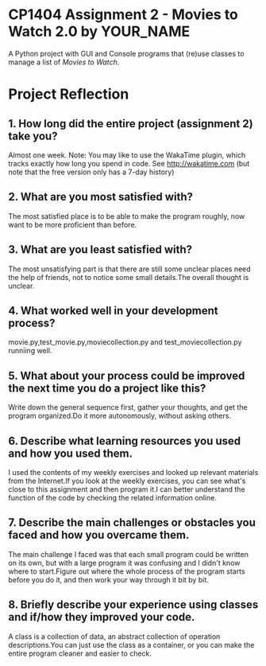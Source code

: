 # CP1404 Assignment 2 - Movies to Watch 2.0 by YOUR_NAME

A Python project with GUI and Console programs that (re)use classes to manage a list of *Movies to Watch*.


# Project Reflection

## 1. How long did the entire project (assignment 2) take you?
Almost one week.
Note: You may like to use the WakaTime plugin, which tracks exactly how long you spend in code. 
See http://wakatime.com (but note that the free version only has a 7-day history)

## 2. What are you most satisfied with?
The most satisfied place is to be able to make the program roughly, now want to be more proficient than before.
## 3. What are you least satisfied with?
The most unsatisfying part is that there are still some unclear places need the help of friends, not to notice some small details.The overall thought is unclear.
## 4. What worked well in your development process?
movie.py,test_movie.py,moviecollection.py and test_moviecollection.py runniing well.
## 5. What about your process could be improved the next time you do a project like this?
Write down the general sequence first, gather your thoughts, and get the program organized.Do it more autonomously, without asking others.
## 6. Describe what learning resources you used and how you used them.
I used the contents of my weekly exercises and looked up relevant materials from the Internet.If you look at the weekly exercises, you can see what's close to this assignment and then program it.I can better understand the function of the code by checking the related information online.
## 7. Describe the main challenges or obstacles you faced and how you overcame them.
The main challenge I faced was that each small program could be written on its own, but with a large program it was confusing and I didn't know where to start.Figure out where the whole process of the program starts before you do it, and then work your way through it bit by bit.
## 8. Briefly describe your experience using classes and if/how they improved your code.
A class is a collection of data, an abstract collection of operation descriptions.You can just use the class as a container, or you can make the entire program cleaner and easier to check.